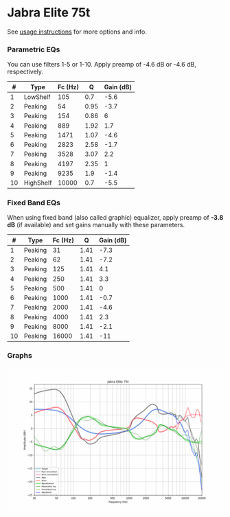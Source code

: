 # Jabra Elite 75t
See [usage instructions](https://github.com/jaakkopasanen/AutoEq#usage) for more options and info.

### Parametric EQs
You can use filters 1-5 or 1-10. Apply preamp of -4.6 dB or -4.6 dB, respectively.

|   # | Type      |   Fc (Hz) |    Q |   Gain (dB) |
|-----|-----------|-----------|------|-------------|
|   1 | LowShelf  |       105 | 0.7  |        -5.6 |
|   2 | Peaking   |        54 | 0.95 |        -3.7 |
|   3 | Peaking   |       154 | 0.86 |         6   |
|   4 | Peaking   |       889 | 1.92 |         1.7 |
|   5 | Peaking   |      1471 | 1.07 |        -4.6 |
|   6 | Peaking   |      2823 | 2.58 |        -1.7 |
|   7 | Peaking   |      3528 | 3.07 |         2.2 |
|   8 | Peaking   |      4197 | 2.35 |         1   |
|   9 | Peaking   |      9235 | 1.9  |        -1.4 |
|  10 | HighShelf |     10000 | 0.7  |        -5.5 |

### Fixed Band EQs
When using fixed band (also called graphic) equalizer, apply preamp of **-3.8 dB** (if available) and set gains manually with these parameters.

|   # | Type    |   Fc (Hz) |    Q |   Gain (dB) |
|-----|---------|-----------|------|-------------|
|   1 | Peaking |        31 | 1.41 |        -7.3 |
|   2 | Peaking |        62 | 1.41 |        -7.2 |
|   3 | Peaking |       125 | 1.41 |         4.1 |
|   4 | Peaking |       250 | 1.41 |         3.3 |
|   5 | Peaking |       500 | 1.41 |         0   |
|   6 | Peaking |      1000 | 1.41 |        -0.7 |
|   7 | Peaking |      2000 | 1.41 |        -4.6 |
|   8 | Peaking |      4000 | 1.41 |         2.3 |
|   9 | Peaking |      8000 | 1.41 |        -2.1 |
|  10 | Peaking |     16000 | 1.41 |       -11   |

### Graphs
![](./Jabra%20Elite%2075t.png)
